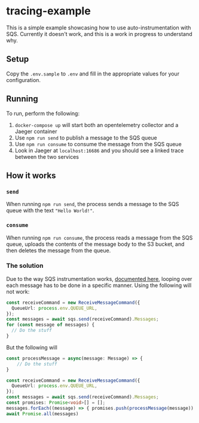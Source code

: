 # tracing-example

This is a simple example showcasing how to use auto-instrumentation with SQS. Currently it doesn't work, and this is a work in progress to understand why.

## Setup

Copy the `.env.sample` to `.env` and fill in the appropriate values for your configuration.

## Running

To run, perform the following:

1. `docker-compose up` will start both an opentelemetry collector and a Jaeger container
1. Use `npm run send` to publish a message to the SQS queue
1. Use `npm run consume` to consume the message from the SQS queue
1. Look in Jaeger at `localhost:16686` and you should see a linked trace between the two services

## How it works

### `send`

When running `npm run send`, the process sends a message to the SQS queue with the text `"Hello World!"`.

### `consume`

When running `npm run consume`, the process reads a message from the SQS queue, uploads the contents of the message body to the S3 bucket, and then deletes the message from the queue.

### The solution
Due to the way SQS instrumentation works, [documented here](https://github.com/open-telemetry/opentelemetry-js-contrib/blob/main/plugins/node/opentelemetry-instrumentation-aws-sdk/doc/sqs.md#processing-spans), looping over each message has to be done in a specific manner. Using the following will not work:
```typescript
const receiveCommand = new ReceiveMessageCommand({
  QueueUrl: process.env.QUEUE_URL,
});
const messages = await sqs.send(receiveCommand).Messages;
for (const message of messages) {
  // Do the stuff
}
```
But the following will
```typescript
const processMessage = async(message: Message) => {
	// Do the stuff
}

const receiveCommand = new ReceiveMessageCommand({
  QueueUrl: process.env.QUEUE_URL,
});
const messages = await sqs.send(receiveCommand).Messages;
const promises: Promise<void>[] = [];
messages.forEach((message) => { promises.push(processMessage(message)) };
await Promise.all(messages)
```